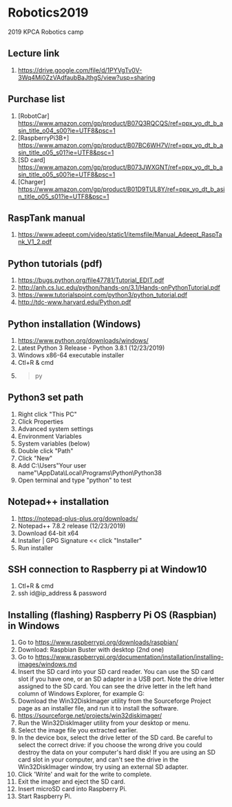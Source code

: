 # Robotics2019
2019 KPCA Robotics camp

## Lecture link
1. https://drive.google.com/file/d/1PYVgTv0V-3Wq4Mi0ZzVAdfaubBaJthgS/view?usp=sharing

## Purchase list
1. [RobotCar] https://www.amazon.com/gp/product/B07Q3RQCQS/ref=ppx_yo_dt_b_asin_title_o04_s00?ie=UTF8&psc=1
2. [RaspberryPi3B+] https://www.amazon.com/gp/product/B07BC6WH7V/ref=ppx_yo_dt_b_asin_title_o05_s01?ie=UTF8&psc=1
3. [SD card] https://www.amazon.com/gp/product/B073JWXGNT/ref=ppx_yo_dt_b_asin_title_o05_s00?ie=UTF8&psc=1
4. [Charger] https://www.amazon.com/gp/product/B01D9TUL8Y/ref=ppx_yo_dt_b_asin_title_o05_s01?ie=UTF8&psc=1

## RaspTank manual
1. https://www.adeept.com/video/static1/itemsfile/Manual_Adeept_RaspTank_V1_2.pdf

## Python tutorials (pdf)
1. https://bugs.python.org/file47781/Tutorial_EDIT.pdf
2. http://anh.cs.luc.edu/python/hands-on/3.1/Hands-onPythonTutorial.pdf
3. https://www.tutorialspoint.com/python3/python_tutorial.pdf
4. http://tdc-www.harvard.edu/Python.pdf

## Python installation (Windows)
1. https://www.python.org/downloads/windows/
2. Latest Python 3 Release - Python 3.8.1 (12/23/2019)
3. Windows x86-64 executable installer
4. Ctl+R & cmd
5. > py

## Python3 set path
1. Right click "This PC"
2. Click Properties
3. Advanced system settings
4. Environment Variables
5. System variables (below)
6. Double click "Path"
7. Click "New"
8. Add C:\Users\"Your user name"\AppData\Local\Programs\Python\Python38
9. Open terminal and type "python" to test

## Notepad++ installation
1. https://notepad-plus-plus.org/downloads/
2. Notepad++ 7.8.2 release (12/23/2019)
3. Download 64-bit x64
4. Installer | GPG Signature << click "Installer"
5. Run installer

## SSH connection to Raspberry pi at Window10
1. Ctl+R & cmd
2. ssh id@ip_address & password

## Installing (flashing) Raspberry Pi OS (Raspbian) in Windows
1. Go to https://www.raspberrypi.org/downloads/raspbian/
2. Download: Raspbian Buster with desktop (2nd one)
3. Go to https://www.raspberrypi.org/documentation/installation/installing-images/windows.md
4. Insert the SD card into your SD card reader. You can use the SD card slot if you have one, or an SD adapter in a USB port. Note the drive letter assigned to the SD card. You can see the drive letter in the left hand column of Windows Explorer, for example G:
5. Download the Win32DiskImager utility from the Sourceforge Project page as an installer file, and run it to install the software.
6. https://sourceforge.net/projects/win32diskimager/
7. Run the Win32DiskImager utility from your desktop or menu.
8. Select the image file you extracted earlier.
9. In the device box, select the drive letter of the SD card. Be careful to select the correct drive: if you choose the wrong drive you could destroy the data on your computer's hard disk! If you are using an SD card slot in your computer, and can't see the drive in the Win32DiskImager window, try using an external SD adapter.
10. Click 'Write' and wait for the write to complete.
11. Exit the imager and eject the SD card.
12. Insert microSD card into Raspberry Pi.
13. Start Raspberry Pi.
